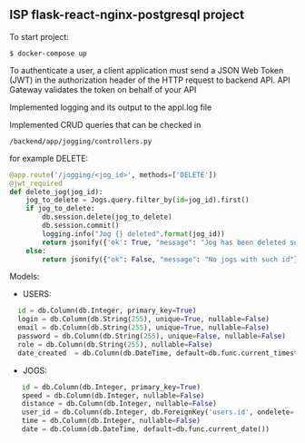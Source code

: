 ## ISP flask-react-nginx-postgresql project

To start project:
```
$ docker-compose up
```
To authenticate a user, a client application must send a JSON Web Token (JWT) in the authorization header of the HTTP request to backend API. API Gateway validates the token on behalf of your API

Implemented logging and its output to the appl.log file

Implemented CRUD queries that can be checked in 
```
/backend/app/jogging/controllers.py
```
for example DELETE:
```py
@app.route('/jogging/<jog_id>', methods=['DELETE'])
@jwt_required
def delete_jog(jog_id):
    jog_to_delete = Jogs.query.filter_by(id=jog_id).first()
    if jog_to_delete:
        db.session.delete(jog_to_delete)
        db.session.commit()
        logging.info("Jog {} deleted".format(jog_id))
        return jsonify({'ok': True, "message": "Jog has been deleted successfully"}), 200
    else:
        return jsonify({"ok": False, "message": "No jogs with such id"}), 400
```

Models:
  - USERS:
  ```py
    id = db.Column(db.Integer, primary_key=True)
    login = db.Column(db.String(255), unique=True, nullable=False)
    email = db.Column(db.String(255), unique=True, nullable=False)
    password = db.Column(db.String(255), unique=False, nullable=False)
    role = db.Column(db.String(255), nullable=False)
    date_created  = db.Column(db.DateTime, default=db.func.current_timestamp())
  ```  
 - JOGS:
 ```py
    id = db.Column(db.Integer, primary_key=True)
    speed = db.Column(db.Integer, nullable=False)
    distance = db.Column(db.Integer, nullable=False)
    user_id = db.Column(db.Integer, db.ForeignKey('users.id', ondelete='CASCADE'), nullable=False)
    time = db.Column(db.Integer, nullable=False)
    date = db.Column(db.DateTime, default=db.func.current_date())
 ```
